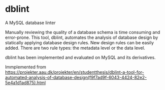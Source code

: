 # dblint
A MySQL database linter

Manually reviewing the quality of a database schema is time consuming and error-prone. This tool, dblint, automates the analysis of database design by statically applying database design rules. New design rules can be easily added. There are two rule types: the metadata level or the data level.

dblint has been implemented and evaluated on MySQL and its derivatives.

Immplemented from https://projekter.aau.dk/projekter/en/studentthesis/dblint-a-tool-for-automated-analysis-of-database-design(f9f7ad9f-6043-4424-82e2-5e4a1d1ad875).html
